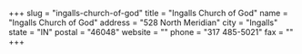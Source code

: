 +++
slug = "ingalls-church-of-god"
title = "Ingalls Church of God"
name = "Ingalls Church of God"
address = "528 North Meridian"
city = "Ingalls"
state = "IN"
postal = "46048"
website = ""
phone = "317 485-5021"
fax = ""
+++
